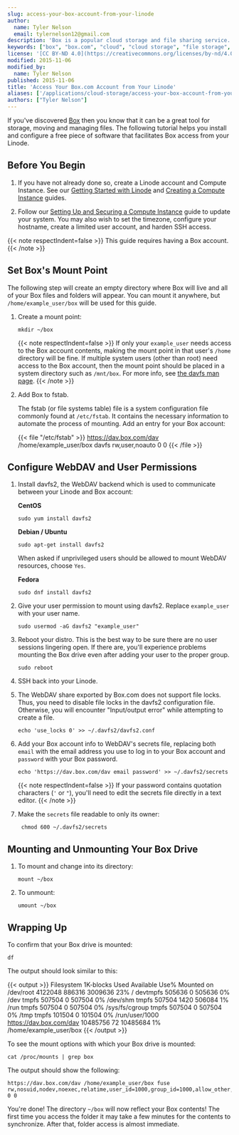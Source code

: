 ```yaml
---
slug: access-your-box-account-from-your-linode
author:
  name: Tyler Nelson
  email: tylernelson12@gmail.com
description: 'Box is a popular cloud storage and file sharing service. This article will show you how to access your Box account from your Linode using WebDAV.'
keywords: ["box", "box.com", "cloud", "cloud storage", "file storage", "file", "webdav", "davfs", "davfs2"]
license: '[CC BY-ND 4.0](https://creativecommons.org/licenses/by-nd/4.0)'
modified: 2015-11-06
modified_by:
  name: Tyler Nelson
published: 2015-11-06
title: 'Access Your Box.com Account from Your Linode'
aliases: ['/applications/cloud-storage/access-your-box-account-from-your-linode/']
authors: ["Tyler Nelson"]
---
```



If you've discovered [Box](https://www.box.com/) then you know that it can be a great tool for storage, moving and managing files. The following tutorial helps you install and configure a free piece of software that facilitates Box access from your Linode.

## Before You Begin

1.  If you have not already done so, create a Linode account and Compute Instance. See our [Getting Started with Linode](/docs/products/platform/get-started/) and [Creating a Compute Instance](/docs/products/compute/compute-instances/guides/create/) guides.

1.  Follow our [Setting Up and Securing a Compute Instance](/docs/products/compute/compute-instances/guides/set-up-and-secure/) guide to update your system. You may also wish to set the timezone, configure your hostname, create a limited user account, and harden SSH access.

{{< note respectIndent=false >}}
This guide requires having a Box account.
{{< /note >}}

## Set Box's Mount Point

The following step will create an empty directory where Box will live and all of your Box files and folders will appear. You can mount it anywhere, but `/home/example_user/box` will be used for this guide.

1.  Create a mount point:

        mkdir ~/box

    {{< note respectIndent=false >}}
If only your `example_user` needs access to the Box account contents, making the mount point in that user's `/home` directory will be fine. If multiple system users (other than root) need access to the Box account, then the mount point should be placed in a system directory such as `/mnt/box`. For more info, see [the davfs man page](http://linux.die.net/man/8/mount.davfs).
{{< /note >}}

2.  Add Box to fstab.

    The fstab (or file systems table) file is a system configuration file commonly found at `/etc/fstab`. It contains the necessary information to automate the process of mounting. Add an entry for your Box account:

    {{< file "/etc/fstab" >}}
https://dav.box.com/dav /home/example_user/box davfs rw,user,noauto 0 0
{{< /file >}}


## Configure WebDAV and User Permissions

1.  Install davfs2, the WebDAV backend which is used to communicate between your Linode and Box account:

    **CentOS**

        sudo yum install davfs2


    **Debian / Ubuntu**

        sudo apt-get install davfs2

    When asked if unprivileged users should be allowed to mount WebDAV resources, choose `Yes`.

    **Fedora**

        sudo dnf install davfs2

2.  Give your user permission to mount using davfs2. Replace `example_user` with your user name.

        sudo usermod -aG davfs2 "example_user"

3.  Reboot your distro. This is the best way to be sure there are no user sessions lingering open. If there are, you'll experience problems mounting the Box drive even after adding your user to the proper group.

        sudo reboot

4.  SSH back into your Linode.

5.  The WebDAV share exported by Box.com does not support file locks. Thus, you need to disable file locks in the davfs2 configuration file. Otherwise, you will encounter "Input/output error" while attempting to create a file.

        echo 'use_locks 0' >> ~/.davfs2/davfs2.conf

6.  Add your Box account info to WebDAV's secrets file, replacing both `email` with the email address you use to log in to your Box account and `password` with your Box password.

        echo 'https://dav.box.com/dav email password' >> ~/.davfs2/secrets

    {{< note respectIndent=false >}}
If your password contains quotation characters (`'` or `"`), you'll need to edit the secrets file directly in a text editor.
{{< /note >}}

7. Make the `secrets` file readable to only its owner:

        chmod 600 ~/.davfs2/secrets

## Mounting and Unmounting Your Box Drive

1.  To mount and change into its directory:

        mount ~/box

2.  To unmount:

        umount ~/box

## Wrapping Up

To confirm that your Box drive is mounted:

    df

The output should look similar to this:

{{< output >}}
Filesystem              1K-blocks   Used Available Use% Mounted on
/dev/root                 4122048 886316   3009636  23% /
devtmpfs                   505636      0    505636   0% /dev
tmpfs                      507504      0    507504   0% /dev/shm
tmpfs                      507504   1420    506084   1% /run
tmpfs                      507504      0    507504   0% /sys/fs/cgroup
tmpfs                      507504      0    507504   0% /tmp
tmpfs                      101504      0    101504   0% /run/user/1000
https://dav.box.com/dav  10485756     72  10485684   1% /home/example_user/box
{{< /output >}}

To see the mount options with which your Box drive is mounted:

    cat /proc/mounts | grep box

The output should show the following:

    https://dav.box.com/dav /home/example_user/box fuse rw,nosuid,nodev,noexec,relatime,user_id=1000,group_id=1000,allow_other,max_read=16384 0 0

You're done! The directory `~/box` will now reflect your Box contents! The first time you access the folder it may take a few minutes for the contents to synchronize. After that, folder access is almost immediate.

